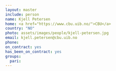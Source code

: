 ```yaml
---
layout: master
include: person
name: Kjell Petersen
home: <a href="https://www.cbu.uib.no/">CBU</a>
country: "NO"
photo: assets/images/people/kjell-petersen.jpg
email: kjell.petersen@cbu.uib.no
phone:
on_contract: yes
has_been_on_contract: yes
groups:
  pari:
---
```

